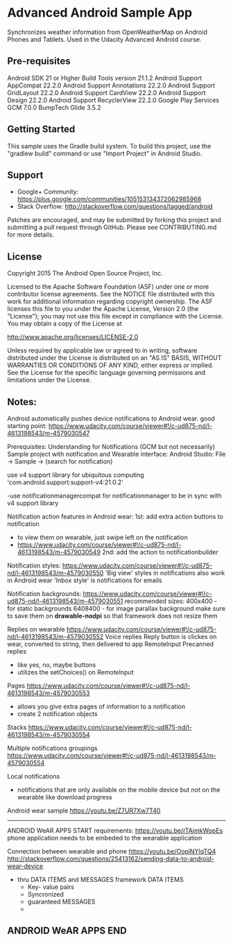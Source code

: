 Advanced Android Sample App
===================================

Synchronizes weather information from OpenWeatherMap on Android Phones and Tablets. Used in the Udacity Advanced Android course.

Pre-requisites
--------------
Android SDK 21 or Higher
Build Tools version 21.1.2
Android Support AppCompat 22.2.0
Android Support Annotations 22.2.0
Android Support GridLayout 22.2.0
Android Support CardView 22.2.0
Android Support Design 22.2.0
Android Support RecyclerView 22.2.0
Google Play Services GCM 7.0.0
BumpTech Glide 3.5.2


Getting Started
---------------
This sample uses the Gradle build system.  To build this project, use the
"gradlew build" command or use "Import Project" in Android Studio.

Support
-------

- Google+ Community: https://plus.google.com/communities/105153134372062985968
- Stack Overflow: http://stackoverflow.com/questions/tagged/android

Patches are encouraged, and may be submitted by forking this project and
submitting a pull request through GitHub. Please see CONTRIBUTING.md for more details.

License
-------
Copyright 2015 The Android Open Source Project, Inc.

Licensed to the Apache Software Foundation (ASF) under one or more contributor
license agreements.  See the NOTICE file distributed with this work for
additional information regarding copyright ownership.  The ASF licenses this
file to you under the Apache License, Version 2.0 (the "License"); you may not
use this file except in compliance with the License.  You may obtain a copy of
the License at

http://www.apache.org/licenses/LICENSE-2.0

Unless required by applicable law or agreed to in writing, software
distributed under the License is distributed on an "AS IS" BASIS, WITHOUT
WARRANTIES OR CONDITIONS OF ANY KIND, either express or implied.  See the
License for the specific language governing permissions and limitations under
the License.

Notes:
-------

Android automatically pushes device notifications to Android wear.
good starting point: https://www.udacity.com/course/viewer#!/c-ud875-nd/l-4613198543/m-4579030547


Prerequisites:
Understanding for Notifications (GCM but not necessarily)
Sample project with notification and Wearable interface:
Android Studio: File -> Sample -> (search for notification)

use v4 support library for ubiquitous computing
'com.android.support:support-v4:21.0.2'

-use notificationmanagercompat for notificationmanager to be in sync with v4 support library


Notification action features in Android wear:
1st: add extra action buttons to notification
 - to view them on wearable, just swipe left on the notification
 - https://www.udacity.com/course/viewer#!/c-ud875-nd/l-4613198543/m-4579030549
2nd: add the action to notificationbuilder

Notification styles:
https://www.udacity.com/course/viewer#!/c-ud875-nd/l-4613198543/m-4579030550
'Big view' styles in notifications also work in Android wear
'Inbox style' is notifications for emails

Notification backgrounds:
https://www.udacity.com/course/viewer#!/c-ud875-nd/l-4613198543/m-4579030551
recommended sizes:
400x400 - for static backgrounds
6408400 - for image parallax background
make sure to save them on <b>drawable-nodpi</b> so that framework does not resize them


Replies on wearable
https://www.udacity.com/course/viewer#!/c-ud875-nd/l-4613198543/m-4579030552
 Voice replies
    Reply button is clickes on wear, converted to string, then delivered to app
   RemoteInput
 Precanned replies
   - like yes, no, maybe buttons
   - utilizes the setChoices() on RemoteInput



Pages
https://www.udacity.com/course/viewer#!/c-ud875-nd/l-4613198543/m-4579030553
- allows you give extra pages of information to a notification
- create 2 notification objects


Stacks
https://www.udacity.com/course/viewer#!/c-ud875-nd/l-4613198543/m-4579030554

Multiple notifications groupings
https://www.udacity.com/course/viewer#!/c-ud875-nd/l-4613198543/m-4579030554

Local notifications
- notifications that are only available on the mobile device but not on the wearable like download progress

Android wear sample
https://youtu.be/Z7UR7Xw7T40


-----------------------------------
ANDROID WeAR APPS START
requirements: https://youtu.be/rTAimkWopEs
phone application needs to be embeded to the wearable application

Connection between wearable and phone
https://youtu.be/OopjNYlqTQ4
http://stackoverflow.com/questions/25413162/sending-data-to-android-wear-device
- thru DATA ITEMS and MESSAGES framework
 DATA ITEMS
  - Key- value pairs
  - Syncronized
  - guaranteed
 MESSAGES
  -





ANDROID WeAR APPS END
-----------------------------------